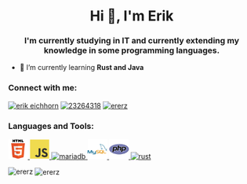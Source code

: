 <h1 align="center">Hi 👋, I'm Erik</h1>
<h3 align="center">I'm currently studying in IT and currently extending my knowledge in some programming languages.</h3>

- 🌱 I’m currently learning **Rust and Java**

<h3 align="left">Connect with me:</h3>
<p align="left">
<a href="https://linkedin.com/in/erik-eichhorn-769499240" target="blank"><img align="center" src="https://raw.githubusercontent.com/rahuldkjain/github-profile-readme-generator/master/src/images/icons/Social/linked-in-alt.svg" alt="erik eichhorn" height="30" width="40" /></a>
<a href="https://stackoverflow.com/users/23264318" target="blank"><img align="center" src="https://raw.githubusercontent.com/rahuldkjain/github-profile-readme-generator/master/src/images/icons/Social/stack-overflow.svg" alt="23264318" height="30" width="40" /></a>
<a href="https://www.leetcode.com/ererz" target="blank"><img align="center" src="https://raw.githubusercontent.com/rahuldkjain/github-profile-readme-generator/master/src/images/icons/Social/leet-code.svg" alt="ererz" height="30" width="40" /></a>
</p>

<h3 align="left">Languages and Tools:</h3>
<p align="left"> <a href="https://www.w3.org/html/" target="_blank" rel="noreferrer"> <img src="https://raw.githubusercontent.com/devicons/devicon/master/icons/html5/html5-original-wordmark.svg" alt="html5" width="40" height="40"/> </a> <a href="https://developer.mozilla.org/en-US/docs/Web/JavaScript" target="_blank" rel="noreferrer"> <img src="https://raw.githubusercontent.com/devicons/devicon/master/icons/javascript/javascript-original.svg" alt="javascript" width="40" height="40"/> </a> <a href="https://mariadb.org/" target="_blank" rel="noreferrer"> <img src="https://www.vectorlogo.zone/logos/mariadb/mariadb-icon.svg" alt="mariadb" width="40" height="40"/> </a> <a href="https://www.mysql.com/" target="_blank" rel="noreferrer"> <img src="https://raw.githubusercontent.com/devicons/devicon/master/icons/mysql/mysql-original-wordmark.svg" alt="mysql" width="40" height="40"/> </a> <a href="https://www.php.net" target="_blank" rel="noreferrer"> <img src="https://raw.githubusercontent.com/devicons/devicon/master/icons/php/php-original.svg" alt="php" width="40" height="40"/> </a> <a href="https://www.rust-lang.org" target="_blank" rel="noreferrer"> <img src="https://www.rust-lang.org/static/images/rust-logo-blk.svg" alt="rust" width="40" height="40"/> </a> </p>

<p><img align="left" src="https://github-readme-stats.vercel.app/api/top-langs?username=ererz&show_icons=true&locale=en&layout=compact" alt="ererz" /></p>

<p>&nbsp;<img align="center" src="https://github-readme-stats.vercel.app/api?username=ererz&show_icons=true&locale=en" alt="ererz" /></p>


<!---
ererz/ererz is a ✨ special ✨ repository because its `README.md` (this file) appears on your GitHub profile.
You can click the Preview link to take a look at your changes.
--->
